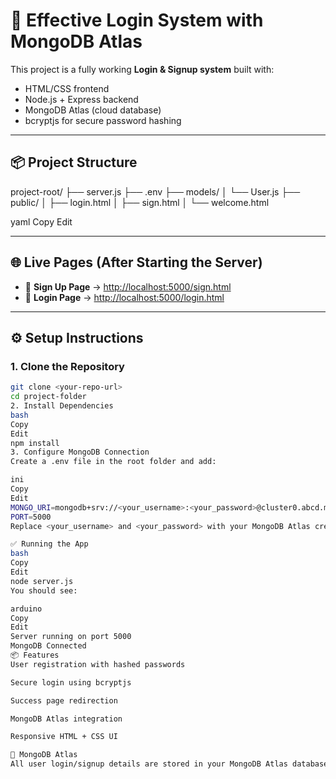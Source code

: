 # 🔐 Effective Login System with MongoDB Atlas

This project is a fully working **Login & Signup system** built with:

- HTML/CSS frontend  
- Node.js + Express backend  
- MongoDB Atlas (cloud database)  
- bcryptjs for secure password hashing  

---

## 📦 Project Structure

project-root/
├── server.js
├── .env
├── models/
│ └── User.js
├── public/
│ ├── login.html
│ ├── sign.html
│ └── welcome.html

yaml
Copy
Edit

---

## 🌐 Live Pages (After Starting the Server)

- 🔐 **Sign Up Page** → [http://localhost:5000/sign.html](http://localhost:5000/sign.html)  
- 🔑 **Login Page** → [http://localhost:5000/login.html](http://localhost:5000/login.html)  

---

## ⚙️ Setup Instructions

### 1. Clone the Repository

```bash
git clone <your-repo-url>
cd project-folder
2. Install Dependencies
bash
Copy
Edit
npm install
3. Configure MongoDB Connection
Create a .env file in the root folder and add:

ini
Copy
Edit
MONGO_URI=mongodb+srv://<your_username>:<your_password>@cluster0.abcd.mongodb.net/myDatabase?retryWrites=true&w=majority
PORT=5000
Replace <your_username> and <your_password> with your MongoDB Atlas credentials.

✅ Running the App
bash
Copy
Edit
node server.js
You should see:

arduino
Copy
Edit
Server running on port 5000  
MongoDB Connected
📦 Features
User registration with hashed passwords

Secure login using bcryptjs

Success page redirection

MongoDB Atlas integration

Responsive HTML + CSS UI

📁 MongoDB Atlas
All user login/signup details are stored in your MongoDB Atlas database under the specified collection.
